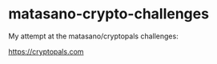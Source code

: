 # matasano-crypto-challenges

My attempt at the matasano/cryptopals challenges:

https://cryptopals.com
